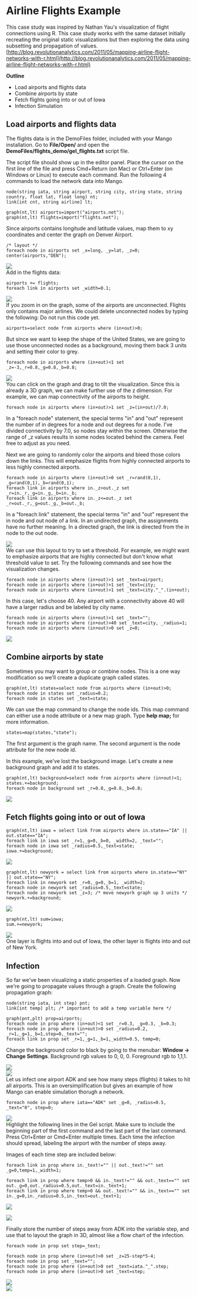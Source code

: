 # Airline Flights Example

This case study was inspired by Nathan Yau's visualization of flight connections using R. This case study works with the same dataset initially recreating the original static visualizations but then exploring the data using subsetting and propagation of values.  
[http://blog.revolutionanalytics.com/2011/05/mapping-airline-flight-networks-with-r.html](http://blog.revolutionanalytics.com/2011/05/mapping-airline-flight-networks-with-r.html)

**Outline**

* Load airports and flights data
* Combine airports by state
* Fetch flights going into or out of Iowa
* Infection Simulation

## Load airports and flights data

The flights data is in the DemoFiles folder, included with your Mango installation. Go to **File/Open/** and open the **DemoFiles/flights\_demo/gel\_flights.txt** script file.

The script file should show up in the editor panel. Place the cursor on the first line of the file and press Cmd+Return \(on Mac\) or Ctrl+Enter \(on Windows or Linux\) to execute each command. Run the following 4 commands to load the network data into Mango.

```
node(string iata, string airport, string city, string state, string country, float lat, float long) nt;
link[int cnt, string airline] lt;

graph(nt,lt) airports=import("airports.net");
graph(nt,lt) flights=import("flights.net");
```

Since airports contains longitude and latitude values, map them to xy coordinates and center the graph on Denver Airport.

```
/* layout */
foreach node in airports set _x=long, _y=lat, _z=0;
center(airports,"DEN");
```

![](imgs/flights01.png)  
Add in the flights data:

```
airports += flights;
foreach link in airports set _width=0.1;
```

![](imgs/flights02.png)  
If you zoom in on the graph, some of the airports are unconnected. Flights only contains major airlines. We could delete unconnected nodes by typing the following: Do not run this code yet.

```
airports=select node from airports where (in+out)>0;
```

But since we want to keep the shape of the United States, we are going to use those  unconnected nodes as a background, moving them back 3 units and setting their color to grey.

```
foreach node in airports where (in+out)<1 set _z=-3,_r=0.8,_g=0.8,_b=0.8;
```

![](imgs/flights03.png)  
You can click on the graph and drag to tilt the visualization. Since this is already a 3D graph, we can make further use of the z dimension. For example, we can map connectivity of the airports to height.

```
foreach node in airports where (in+out)>1 set _z=(in+out)/7.0;
```

In a "foreach node" statement, the special terms "in" and "out" represent the number of in degrees for a node and out degrees for a node. I've divided connectivity by 7.0, so nodes stay within the screen. Otherwise the range of \_z values results in some nodes located behind the camera. Feel free to adjust as you need.

Next we are going to randomly color the airports and bleed those colors down the links. This will emphasize flights from highly connected airports to less highly connected airports.

```
foreach node in airports where (in+out)>0 set _r=rand(0,1), _g=rand(0,1),_b=rand(0,1);
foreach link in airports where in._z>out._z set _r=in._r,_g=in._g,_b=in._b;
foreach link in airports where in._z<=out._z set _r=out._r,_g=out._g,_b=out._b;
```

In a "foreach link" statement, the special terms "in" and "out" represent the in node and out node of a link. In an undirected graph, the assignments have no further meaning. In a directed graph, the link is directed from the in node to the out node.

![](imgs/flights04.png)  
We can use this layout to try to set a threshold. For example, we might want to emphasize airports that are highly connected but don't know what threshold value to set. Try the following commands and see how the visualization changes.

```
foreach node in airports where (in+out)>1 set _text=airport;
foreach node in airports where (in+out)>1 set _text=city;
foreach node in airports where (in+out)>1 set _text=city."_".(in+out);
```

In this case, let's choose 40. Any airport with a connectivity above 40 will have a larger radius and be labeled by city name.

```
foreach node in airports where (in+out)>1 set _text="";
foreach node in airports where (in+out)>40 set _text=city, _radius=1;
foreach node in airports where (in+out)>0 set _z=0;
```

![](imgs/flights05.png)

## Combine airports by state

Sometimes you may want to group or combine nodes. This is a one way modification so we'll create a duplicate graph called states.

```
graph(nt,lt) states=select node from airports where (in+out)>0;
foreach node in states set _radius=0.2;
foreach node in states set _text=state;
```

We can use the map command to change the node ids. This map command can either use a node attribute or a new map graph. Type **help map;** for more information.

```
states=map(states,"state");
```

The first argument is the graph name. The second argument is the node attribute for the new  node id.

In this example, we've lost the background image. Let's create a new background graph and add it to states.

```
graph(nt,lt) background=select node from airports where (in+out)<1;
states.+=background;
foreach node in background set _r=0.8,_g=0.8,_b=0.8;
```

![](imgs/states.png)

## Fetch flights going into or out of Iowa

```
graph(nt,lt) iowa = select link from airports where in.state=="IA" || out.state=="IA";
foreach link in iowa set _r=1,_g=0,_b=0, _width=2, _text="";
foreach node in iowa set _radius=0.5,_text=state;
iowa.+=background;
```

![](imgs/iowa.png)

```
graph(nt,lt) newyork = select link from airports where in.state=="NY" || out.state=="NY";
foreach link in newyork set _r=0,_g=0,_b=1, _width=2;
foreach node in newyork set _radius=0.5,_text=state;
foreach node in newyork set _z=3; /* move newyork graph up 3 units */
newyork.+=background;
```

![](imgs/newyork.png)

```
graph(nt,lt) sum=iowa;
sum.+=newyork;
```

![](imgs/ia_ny.png)  
One layer is flights into and out of Iowa, the other layer is flights into and out of New York.

## Infection

So far we've been visualizing a static properties of a loaded graph. Now we're going to propagate values through a graph. Create the following propagation graph:

```
node(string iata, int step) pnt;
link[int temp] plt; /* important to add a temp variable here */

graph(pnt,plt) prop=airports;
foreach node in prop where (in+out)<1 set _r=0.3, _g=0.3, _b=0.3;
foreach node in prop where (in+out)>0 set _radius=0.2, _r=1,_g=1,_b=1,step=0,_text="";
foreach link in prop set _r=1,_g=1,_b=1,_width=0.5, temp=0;
```

Change the background color to black by going to the menubar: **Window -> Change Settings**. Background rgb values to 0, 0, 0. Foreground rgb to 1,1,1.

![](imgs/settingsflights.png)  
![](imgs/prop01.png)  
Let us infect one airport ADK and see how many steps \(flights\) it takes to hit all airports. This is an oversimplification but gives an example of how Mango can enable simulation thorugh a network.

```
foreach node in prop where iata=="ADK" set _g=0, _radius=0.5, _text="0", step=0;
```

![](imgs/prop02.png)  
Highlight the following lines in the Gel script. Make sure to include the beginning part of the first command and the last part of the last command. Press Ctrl+Enter or Cmd+Enter multiple times. Each time the infection should spread, labeling the airport with the number of steps away.  

Images of each time step are included below:  

```
foreach link in prop where in._text!="" || out._text!="" set _g=0,temp=1,_width=1;

foreach link in prop where temp>0 && in._text!="" && out._text=="" set out._g=0,out._radius=0.5,out._text=in._text+1;
foreach link in prop where temp>0 && out._text!="" && in._text=="" set in._g=0,in._radius=0.5,in._text=out._text+1;
```

![](imgs/prop03.png)

![](imgs/prop.gif)

Finally store the number of steps away from ADK into the variable step, and use that to layout the graph in 3D, almost like a flow chart of the infection.

```
foreach node in prop set step=_text;

foreach node in prop where (in+out)>0 set _z=25-step*5-4;
foreach node in prop set _text="";
foreach node in prop where (in+out)>0 set _text=iata."_".step;
foreach node in prop where (in+out)>0 set _text=step;
```

![](imgs/prop08.png)  
![](imgs/prop09.png)

